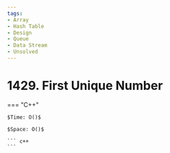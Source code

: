 ```yaml
---
tags:
- Array
- Hash Table
- Design
- Queue
- Data Stream
- Unsolved
---
```



# 1429. First Unique Number

=== "C++"

    $Time: O()$

    $Space: O()$

    ``` c++
    ```